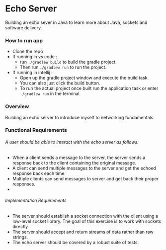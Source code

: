 # Echo Server

Building an echo sever in Java to learn more about Java, sockets and software delivery.

### How to run app 

- Clone the repo 
- If running in vs code :
  - run `./gradlew build` to build the gradle project.
  - Then run `./gradlew run` to run the project.
- If running in intellij :
  - Open up the gradle project window and execute the build task. 
  - You can also just click the build button. 
  - To run the actual project once built run the application task or enter `./gradlew run` in the terminal. 

###  Overview
Building an echo server to introduce myself to networking fundamentals.

### Functional Requirements
######  A user should be able to interact with the echo server as follows:

- When a client sends a message to the server, the server sends a response back to the client containing the original message.
- A client can send multiple messages to the server and get the echoed response back each time.
- Multiple clients can send messages to server and get back their proper responses.
-
###### Implementation Requirements
- The server should establish a socket connection with the client using a low-level socket library. The goal of this exercise is to work with sockets directly.
- The server should accept and return streams of data rather than raw strings.
- The echo server should be covered by a robust suite of tests.